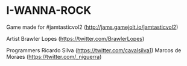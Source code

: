 # I-WANNA-ROCK

Game made for #jamtasticvol2 (http://jams.gamejolt.io/jamtasticvol2)

Artist
Brawler Lopes (https://twitter.com/BrawlerLopes)

Programmers
Ricardo Silva (https://twitter.com/cavalsilva1)
Marcos de Moraes (https://twitter.com/_niguerra)